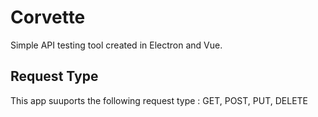 # Corvette
Simple API testing tool created in Electron and Vue.

## Request Type 
This app suuports the following request type : GET, POST, PUT, DELETE

